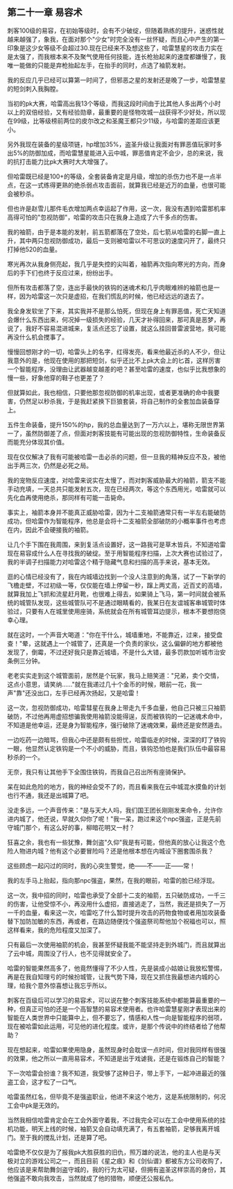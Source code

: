 ## 第二十一章 易容术

刺客100级的易容，在初始等级时，会有不少破绽，但随着熟练的提升，迷惑性就越来越强了，象我，在面对那个"少女"时完全没有一丝怀疑，而且心中产生的第一印象是这少女等级不会超过30.现在已经来不及想这些了，哈雷慧星的攻击力实在是太强了，而我根本来不及聚气使用任何技能，连长枪抬起来的速度都嫌慢了，我唯一能做的只能是弃枪抬起左手，在抬手的同时，点选了袖箭发射。

我的反应几乎已经可以算第一时间了，但邪恶之星的发射还是晚了一步，哈雷慧星的短剑刺入我胸膛。

当初的pk大赛，哈雷高出我13个等级，而我这段时间由于比其他人多出两个小时以上的双倍经验，又有经验勋章，最重要的是怪物攻城一战获得不少好处，所以现在99级，比等级榜前两位的皮尔改之和圣魔王都只少11级，与哈雷的差距应该更小。

另外我现在装备的星级项链，hp增加35%，盗圣升级让我面对有罪恶值玩家时多出5%的防御加成，而哈雷慧星能进入云中城，罪恶值肯定不会少，总的来说，我的抗打击能力比pk大赛时大大增强了。

但哈雷既已经是100+的等级，全套装备肯定是月级，增加的杀伤力也不是一点半点，在这一式练得更熟的绝杀弱点攻击面前，就算我已经是近万的血量，也很可能会被秒杀。

但也许是赵雪儿那件毛衣增加两点幸运起了作用，这一次，我没有遇到哈雷那机率高得可怕的"忽视防御"，哈雷的攻击只在我身上造成了六千多点的伤害。

我的袖箭，由于是本能的发射，前五箭都落在了空处，后七箭从哈雷的右脚一直上升，其中两只忽视防御成功，最后一支则被哈雷以不可思议的速度闪开了，最终只打掉他520的血量。

寒光再次从我身侧亮起，我几乎是失控的尖叫着，袖箭再次指向寒光的方向，而身后的手下们也终于反应过来，纷纷出手。

但所有攻击都落了空，连出手最快的铁钩的迷魂术和几乎肉眼难辨的袖箭也是一样，因为哈雷这一次只是虚招，在我们慌乱的时候，他已经远远的退去了。

我全身发软坐了下来，其实我并不是那么怕死，但现在身上有罪恶值，死亡天知道会爆什么东西出来，何况掉一级损失的经验，几天才补得回来，那可真是恶梦，再说了，我好不容易混进城来，复活点还忘了设置，就这么挂回普雷波营地，我可能再没什么机会搅事了。

慢慢回想刚才的一切，哈雷头上的名字，红得发亮，看来他最近杀的人不少，但让我意外的是，他现在使用的那把短剑，似乎还比不上pk大会上的匕首，这样厉害一个智能程序，没理由让武器越变越差的吧？甚至哈雷的速度，也似乎比我想象的慢一些，好象他穿的鞋子也更差了？

但就算如此，我也相信，只要他那忽视防御的机率出现，或者更准确的命中我要害，仍然足以秒杀我，于是我赶紧换下巨狼套装，将自己制作的全套加血装备穿上。

五件生命装备，提升150%的hp，我的总血量达到了一万六以上，堪称无限世界第一了，虽然防御差了点，但面对刺客技能有可能出现的忽视防御特性，生命装备反而能充分体现其价值。

现在仅仅解决了我有可能被哈雷一击必杀的问题，但一旦我的精神反应不及，被他出手两三次，仍然是必死之局。

我的宠物反应速度，对哈雷来说实在太慢了，而对刺客威胁最大的袖箭，箭支不能手动充填，一天总共只能发射五次，现在已经两次，等这个东西用光，哈雷就可以先化血再使用绝杀，那同样有可能一击毙命。

事实上，袖箭本身并不能真正威胁哈雷，因为十二支袖箭通常只有一半左右能破防成功，但哈雷作为智能程序，他总是会将十二支袖箭全部破防的小概率事件也考虑在内，因此不会硬接我的袖箭。

让几个手下围在我周围，来到复活点设置好，这一路我可是草木皆兵，不知道哈雷现在易容成什么人在寻找我的破绽。至于用智能程序扫描，上次大赛也试验过了，我的半调子扫描能力对哈雷这个精于隐藏气息和扫描的高手来说，基本无效。

逛的心情已经没有了，我在内城墙边找到一个没人注意到的角落，试了一下新学的飞檐走壁，不过初级一等，仅仅能在墙上停留一秒，蹿上两丈高，近百丈的高墙，就算我加上飞抓和流星赶月靴，也很难上得去，如果骑上飞马，第一时间就会被系统的城管队发现，这些城管队可不是通过眼睛看的，我某日在友谊城客串城管时体验过，只要有人在城里使用座骑，系统就会在所有城管耳边提示，根本不要想抱侥幸心理。

就在这时，一个声音大喝道："你在干什么，城墙重地，不能靠近，过来，接受盘查！"晕，这就遇上一个城管了，还真是一个负责的家伙，这么偏僻的地方都被他发现了，倒霉，不过还好我只是靠近城墙，不是什么大错，最多罚款加听城市治安条例三分钟。

老老实实走到这个城管面前，居然是个玩家，我马上赔笑道："兄弟，卖个交情，这点小意思，请笑纳……"就在我递过几十个金币的时候，眼前一花，我一声"靠"还没出口，左手已经再次扬起，又是哈雷！

这一次，忽视防御成功，哈雷彗星在我身上带走九千多血量，他自己只被三只袖箭破防，不过他再用虚招想骗我使用袖箭没能得逞，反而被铁钩的一记迷魂术命中，不知道是他幸运，还是身为智能程序，强行破除了迷魂效果，最终还是安然遁去。

一边吃药一边暗骂，但我心中还是颇有些担忧，哈雷临走的时候，深深的盯了铁钩一眼，他显然认定铁钩是一个不小的威胁，而且，铁钩恐怕也是我们队伍中最容易秒杀的一个。

无奈，我只有让其他手下全围住铁钩，而我自己召出所有座骑保护。

呆在如此危险的地方，我的神经会受不了的，而且看来我在云中城混水摸鱼的计划也行不通，我还是出城算了吧。

没走多远，一个声音传来："是与天大人吗，我们国王团长刚刚发来命令，允许你进内城了，他还说，早就久仰你了呢！"我一呆，跑过来这个npc强盗，正是先前守城门那个，有这么好的事，柳暗花明又一村？

狂喜之余，我也有一些犹豫，舞剑盗"久仰"我是有可能，但他真的放心让我这个危险人物进内城？他有这个必要冒险吗？还是他根本想在内城设下圈套围杀我？

这些顾虑一起闪过的同时，我的心突生警觉，绝——不——正——常！

我的左手马上抬起，指向那npc强盗，果然，在我的眼前，哈雷的脸已经浮现。

这一次，我中招的同时，哈雷也承受了全部十二支的袖箭，五只破防成功，一千三的伤害，让他受惊不小，再没用什么虚招，直接逃走了，当然，我还是损失了一万一千的血量，看来这一次，哈雷吃了什么暂时提升攻击的药物食物或者用加攻装备替下加防加敏的东西，再或者，在路边随便找个强盗祭司帮他加个祝福也可以，照这样看来，我的危险程度又加深了。

只有最后一次使用袖箭的机会，我甚至怀疑我能不能坚持走到外城门，而且就算出了云中城，周围没了行人，也不见得就安全了。

哈雷的智能果然高多了，他竟然懂得了不少人性，先是装成小姑娘让我放松警惕，再是在我自知理亏的时候扮城管，让我气势下降，现在又抓住我最想进内城的心理，给我个意外惊喜想让我忘乎所以。

刺客在百级后可以学习的易容术，可以说在整个刺客技能系统中都能算最重要的一种，但真正可怕的还是一个高智慧的易容术使用者。也许哈雷慧星刚才表现出来的智能在人类世界中只能算中上，但不要忘了，情感和人性一向是智能程序的弱项，现在被哈雷如此运用，可见他的进化程度。或许，是那个传说中的终结者给了他帮助？

现在想起来，哈雷如果使用隐身，虽然现身时会耽误一点时间，但对我同样有很强的效果，他之所以一直用易容术，不知道是出于戏谑我，还是在锻炼自己的智能？

下一次哈雷会扮谁？我不知道，我受够了这种日子，带上手下，一起冲进最近的强盗工会，这才松了一口气。

哈雷虽然红名，但毕竟不是强盗职业，他进不来这个地方，这是系统限制的，何况工会中pk是无效的。

当然我相信哈雷肯定会在工会外面守着我，不过我完全可以在工会中使用系统的挂机功能，明天上线的时候，袖箭又会自动填充满了，有五套袖箭，足够我离开城门。至于我的搅乱计划，还是算了吧。

哈雷绝不仅仅是为了报我pk大胜获胜的旧仇，照万雄的说法，他的主人也是与天极对立的游戏公司之一，而且目前《星之痕》和《剑仙谱》都被东方公司收购了，他应该是来帮助舞剑盗守城的，我的行为太可疑，但拥有盗圣这样崇高的身份，其他强盗不敢向我攻击，当然就成了他的猎物，顺便还公报私仇。

